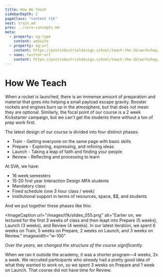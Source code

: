 ```yaml
---
title: How We Teach
sidebarDepth: 2
pageClass: "content t1k"
next: train.md
prev: ../core-concepts.md
meta:
  - property: og:type
    content: website  
  - property: og:url
    content: https://postindustrialdesign.school/teach-the-1k/workshop/how-we-teach/
  - name: twitter:url
    content: https://postindustrialdesign.school/teach-the-1k/workshop/how-we-teach/
---
```


# How We Teach

When a rocket is launched, there is an immense amount of preparation and material that goes into helping a small payload escape gravity. Booster rockets and engines burn up in the atmosphere, but that does not mean they are optional. Similarly, the focal point of our course is a 2 week Kickstarter campaign, but we can't get the students there without a ton of prep work first.

The latest design of our course is divided into four distinct phases:

* Train - Getting everyone on the same page with basic skills
* Prepare - Exploring, expressing, and refining ideas
* Launch - Taking a leap of faith and finding your people
* Review - Reflecting and processing to learn

At SVA, we have:

* 16 week semesters
* 15-20 first year Interaction Design MFA students
* Mandatory class
* Fixed schedule (one 3 hour class / week)
* Institutional support in terms of resources, space, $$, and students

And we put together these phases like this:



<ImageCaption
 url="/images/t1k/slides_055.png"
 alt="Earlier on, we lectured for the first 3 weeks of class and then leapt into Prepare (5 weeks), Launch (3 weeks), and Review (4 weeks). In our latest iteration, we spent 6 weeks on Train, 5 weeks on Prepare, 2 weeks on Launch, and 3 weeks on Review."
 imagewidth="w-100"
 >

 *Over the years, we changed the structure of the course significantly.*

 </ImageCaption>

When we ran it outside the academy, it was a shorter program—4 weeks, 2x a week. We recruited participants who already had a pretty good idea of what they wanted to work on, so we spent 3 weeks on Prepare and 1 week on Launch. That course did not have time for Review.
